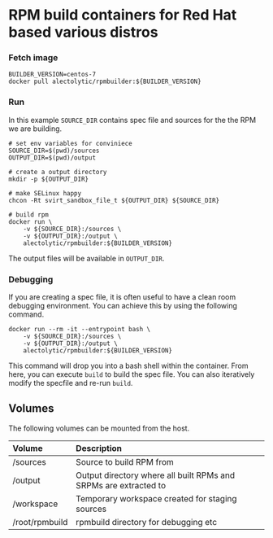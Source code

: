 # RPM build containers for Red Hat based various distros

### Fetch image
```
BUILDER_VERSION=centos-7
docker pull alectolytic/rpmbuilder:${BUILDER_VERSION}
```

### Run
In this example `SOURCE_DIR` contains spec file and sources for the the RPM we are building.

```
# set env variables for conviniece
SOURCE_DIR=$(pwd)/sources
OUTPUT_DIR=$(pwd)/output

# create a output directory
mkdir -p ${OUTPUT_DIR}

# make SELinux happy
chcon -Rt svirt_sandbox_file_t ${OUTPUT_DIR} ${SOURCE_DIR}

# build rpm
docker run \
    -v ${SOURCE_DIR}:/sources \
    -v ${OUTPUT_DIR}:/output \
    alectolytic/rpmbuilder:${BUILDER_VERSION}
```

The output files will be available in `OUTPUT_DIR`.

###  Debugging
If you are creating a spec file, it is often useful to have a clean room debugging environment. You can achieve this by using the following command.

```
docker run --rm -it --entrypoint bash \
    -v ${SOURCE_DIR}:/sources \
    -v ${OUTPUT_DIR}:/output \
    alectolytic/rpmbuilder:${BUILDER_VERSION}
```
This command will drop you into a bash shell within the container. From here, you can execute `build` to build the spec file. You can also iteratively modify the specfile and re-run `build`.

## Volumes
The following volumes can be mounted from the host.

| Volume  | Description |
| :------------ | :------------ |
| /sources | Source to build RPM from |
| /output | Output directory where all built RPMs and SRPMs are extracted to |
| /workspace | Temporary workspace created for staging sources |
| /root/rpmbuild | rpmbuild directory for debugging etc |
